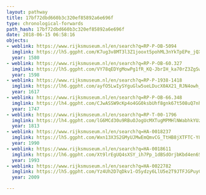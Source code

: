```yaml
---
layout: pathway
title: 17bf72dbd660b3c320ef85892a6e696f
type: chronological-forwards
path_hash: 17bf72dbd660b3c320ef85892a6e696f
date: 2018-06-15 06:58:16
objects:
- weblink: https://www.rijksmuseum.nl/en/search?q=RP-P-OB-5094
  imglink: https://lh5.ggpht.com/K7ug3v8MT3l3Z1jooxt5pohML3nYkTpEPe_jQXreRvYEJR5q0GKLUJW7PBflv8GJdfh3hJNEm32eIxYAlS-DjL2oNQ=s200
  year: 1580
- weblink: https://www.rijksmuseum.nl/en/search?q=RP-P-OB-60.327
  imglink: https://lh5.ggpht.com/VY78qEDYgMowPg1fR_KQ-JbrIH_ka70rZ3ZgSwlKBguuAg2zWyxKMXiOnMyzat4r-1Y0hI_DutflXXIdO07c7SwIGQ=s200
  year: 1598
- weblink: https://www.rijksmuseum.nl/en/search?q=RP-P-1938-1418
  imglink: https://lh6.ggpht.com/ayfO5LwIySYguGlw5ueLDucX0AX21_RJN4owh_8qVCSbpZ38JuI0Xjz0MumCNjgoxnrbmnCh3O1UF5lHShdjeW7lF1o=s200
  year: 1617
- weblink: https://www.rijksmuseum.nl/en/search?q=RP-P-OB-66.348
  imglink: https://lh4.ggpht.com/CJwASSW9cKp4o4GG0ksbUhf8gnk67t508uQ7nhR_8vJPbIAnKr_GJyOFx2A2xHWv--i8hAIok_pFcGtwXFN-4enRvA=s200
  year: 1747
- weblink: https://www.rijksmuseum.nl/en/search?q=RP-T-00-1796
  imglink: https://lh4.ggpht.com/lG6MCd30u9RBuOJogUcMXTugMPMHlNWabhkYUzOqDLj3bywT8HjxKUpmD6_oOyk00IFXFaPAii9bRzR4gwWyxO1SptM=s200
  year: 1813
- weblink: https://www.rijksmuseum.nl/en/search?q=HA-0018237
  imglink: https://lh5.ggpht.com/Wxn13X3S2GMyUJMwEmQmvCG_TtHB8jXTFTC-Y8THFi-i0__v626eVptU6sfwfiSVDt_kz3B0z3n4rduTuvKXUMpv6Xoa=s200
  year: 1990
- weblink: https://www.rijksmuseum.nl/en/search?q=HA-0018611
  imglink: https://lh6.ggpht.com/Xt9lrEgUQ4sXSY_ih7Pp_1dBSdOrjbKbd4en6SuiYTWOUOusFrzNvhhvK7KT0C7zo_8HrD8RWvi4P92y-99Ao2yovo4=s200
  year: 1993
- weblink: https://www.rijksmuseum.nl/en/search?q=HA-0022782
  imglink: https://lh5.ggpht.com/Yz4Uh2D7qDkv1-O5ydzy6LlU5e2T9JTFJGPuyC_l_gfK4IeTvdqPGtxQQX2asVOg0GNkTrpWal7En8kbLfmYKua3RhqZ=s200
  year: 2009

---
```

